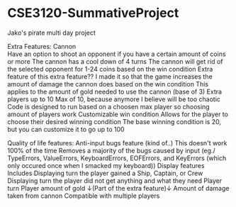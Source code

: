 # CSE3120-SummativeProject

Jako's pirate multi day project

Extra Features:
    Cannon   
        Have an option to shoot an opponent if you have a certain amount of coins or more
        The cannon has a cool down of 4 turns
        The cannon will get rid of the selected opponent for 1-24 coins based on the win condition
        Extra feature of this extra feature??
            I made it so that the game increases the amount of damage the cannon does based on the win condition
            This applies to the amount of gold needed to use the cannon (base of 3)
    Extra players up to 10 
        Max of 10, because anymore I believe will be too chaotic
        Code is designed to run based on a choosen max player so choosing amount of players work
    Customizable win condition 
        Allows for the player to choose their desired winning condition
        The base winning condition is 20, but you can customize it to go up to 100
    
Quality of life features:
    Anti-input bugs feature (kind of..)
        This doesn't work 100% of the time
        Removes a majority of the bugs caused by input
            (eg./ TypeErrors, ValueErrors, KeyboardErrors, EOFErrors, and KeyErrors (which only occured once when I smacked my keyboard))
    Display features
        Includes
            Displaying turn the player gained a Ship, Captain, or Crew
            Displaying turn the player did not get anything and what they need
            Player turn
            Player amount of gold
            ↓(Part of the extra feature)↓
            Amount of damage taken from cannon
            Compatible with multiple players

